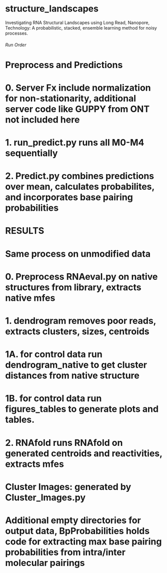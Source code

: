 # structure_landscapes
Investigating RNA Structural Landscapes using Long Read, Nanopore, Technology: A probabilistic, stacked, ensemble learning method for noisy processes.

###### Run Order
# Preprocess and Predictions
# 0. Server Fx include normalization for non-stationarity,  additional server code like GUPPY from ONT not included here
# 1. run_predict.py runs all M0-M4 sequentially
# 2. Predict.py combines predictions over mean, calculates probabilites, and incorporates base pairing probabilities

# RESULTS
# Same process on unmodified data
# 0. Preprocess RNAeval.py on native structures from library, extracts native mfes
# 1. dendrogram removes poor reads, extracts clusters, sizes, centroids
# 1A. for control data run dendrogram_native to get cluster distances from native structure
# 1B. for control data run figures_tables to generate plots and tables.
# 2. RNAfold runs RNAfold on generated centroids and reactivities, extracts mfes

# Cluster Images: generated by Cluster_Images.py

# Additional empty directories for output data, BpProbabilities holds code for extracting max base pairing probabilities from intra/inter molecular pairings
